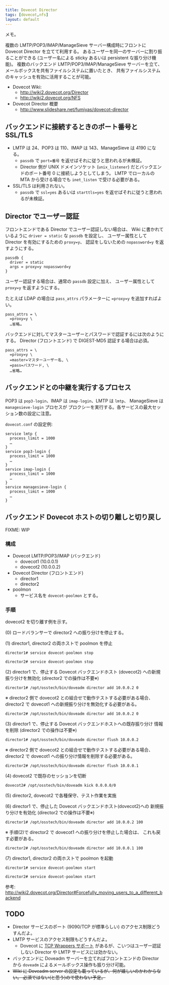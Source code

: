 ```yaml
---
title: Dovecot Director
tags: [dovecot,nfs]
layout: default
---
```


メモ。

複数の LMTP/POP3/IMAP/ManageSieve サーバー構成時にフロントに Dovecot Director を立てて利用する。
あるユーザーを同一のサーバーに割り振ることができる (ユーザー名による sticky
あるいは persistent な振り分け機能)。
複数のバックエンド LMTP/POP3/IMAP/ManageSieve サーバーを立て、
メールボックスを共有ファイルシステムに置いたとき、
共有ファイルシステムのキャッシュを有効に活用することが可能。

  * Dovecot Wiki:
    * http://wiki2.dovecot.org/Director
    * http://wiki2.dovecot.org/NFS
  * Dovecot Director 概要
    * http://www.slideshare.net/fumiyas/dovecot-director

バックエンドに接続するときのポート番号と SSL/TLS
----------------------------------------------------------------------

  * LMTP は 24、POP3 は 110、IMAP は 143、ManageSieve は 4190 になる。
    * `passdb` で `port=番号` を返せばそれに従うと思われるが未検証。
    * Director 側が UNIX ドメインソケット (`unix_listener`)
      だとバックエンドのポート番号 0 に接続しようとしてしまう。
      LMTP でローカルの MTA から受ける場合でも `inet_listen` で受ける必要がある。
  * SSL/TLS は利用されない。
    * `passdb` で `ssl=yes` あるいは `starttls=yes` を返せばそれに従うと思われるが未検証。

Director でユーザー認証
----------------------------------------------------------------------

フロントエンドである Director でユーザー認証しない場合は、
Wiki に書かれているように `driver = static` な `passdb` を設定し、
ユーザー属性として Director を有効にするための `proxy=y`、
認証をしないための `nopassword=y` を返すようにする。

```
passdb {
  driver = static
  args = proxy=y nopassword=y
}
```

ユーザー認証する場合は、通常の `passdb` 設定に加え、
ユーザー属性として `proxy=y` を返すようにする。

たとえば LDAP の場合は `pass_attrs` パラメーターに `=proxy=y` を追加すればよい。

```
pass_attrs = \
  =proxy=y \
  …省略…
```

バックエンドに対してマスターユーザーとパスワードで認証するには次のようにする。
Director (フロントエンド) で DIGEST-MD5 認証する場合は必須。

```
pass_attrs = \
  =proxy=y \
  =master=マスターユーザー名, \
  =pass=パスワード, \
  …省略…
```

バックエンドとの中継を実行するプロセス
----------------------------------------------------------------------

POP3 は `pop3-login`、IMAP は `imap-login`、LMTP は `lmtp`、
ManageSieve は `managesieve-login` プロセスが
プロクシーを実行する。各サービスの最大セッション数の設定に注意。

`dovecot.conf` の設定例:

```
service lmtp {
  process_limit = 1000
  …
}
service pop3-login {
  process_limit = 1000
  …
}
service imap-login {
  process_limit = 1000
  …
}
service managesieve-login {
  process_limit = 1000
  …
}
```

バックエンド Dovecot ホストの切り離しと切り戻し
----------------------------------------------------------------------

FIXME: WIP

### 構成

  * Dovecot LMTP/POP3/IMAP (バックエンド)
    * dovecot1 (10.0.0.1)
    * dovecot2 (10.0.0.2)
  * Dovecot Director (フロントエンド)
    * director1
    * director2
  * poolmon
    * サービス名を `dovecot-poolmon` とする。

### 手順

dovecot2 を切り離す例を示す。

(0) ロードバランサーで director2 への振り分けを停止する。

(1) director1, director2 の両ホストで poolmon を停止

```console
director1# service dovecot-poolmon stop
```

```console
director2# service dovecot-poolmon stop
```

(2) director1 で、停止する Dovecot バックエンドホスト (dovecot2)
    への新規振り分けを無効化 (director2 での操作は不要※)

```console
director1# /opt/osstech/bin/doveadm director add 10.0.0.2 0
```

※ director2 側で dovecot2 との組合せで動作テストする必要がある場合、
director2 で dovecot1 への新規振り分けを無効化する必要がある。

```console
director2# /opt/osstech/bin/doveadm director add 10.0.0.2 0
```

(3) director1 で、停止する Dovecot バックエンドホストへの既存振り分け
    情報を削除 (director2 での操作は不要※)

```console
director1# /opt/osstech/bin/doveadm director flush 10.0.0.2
```

※ director2 側で dovecot2 との組合せで動作テストする必要がある場合、
director2 で dovecot1 への振り分け情報を削除する必要がある。

```console
director2# /opt/osstech/bin/doveadm director flush 10.0.0.1
```

(4) dovecot2 で既存のセッションを切断

```console
dovecot2# /opt/osstech/bin/doveadm kick 0.0.0.0/0
```

(5) director2, dovecot2 で各種保守、テスト作業を実施

(6) director1 で、停止した Dovecot バックエンドホスト(dovecot2)への
    新規振り分けを有効化 (director2 での操作は不要※)

```console
director1# /opt/osstech/bin/doveadm director add 10.0.0.2 100
```

※ 手順(2)で director2 で dovecot1 への振り分けを停止した場合は、
これも戻す必要がある。

```console
director2# /opt/osstech/bin/doveadm director add 10.0.0.1 100
```

(7) director1, director2 の両ホストで poolmon を起動

```console
director1# service dovecot-poolmon start
```

```console
director2# service dovecot-poolmon start
```

参考:
  http://wiki2.dovecot.org/Director#Forcefully_moving_users_to_a_different_backend

TODO
----------------------------------------------------------------------

  * Director サービスのポート (9090/TCP が標準らしい) のアクセス制限どうすんだよ。
  * LMTP サービスのアクセス制限もどうすんだよ。
    * Dovecot に
      [TCP Wrappers サポート](http://wiki2.dovecot.org/LoginProcess#TCP_wrappers_support)
      があるが、こいつはユーザー認証しない Director や LMTP サービスには効かない。
  * バックエンドに Doveadm サーバーを立てればフロントエンドの Director から
    `doveadm` によるメールボックス操作も振り分け可能。
  * ~~Wiki に Doveadm server の設定も載っているが、何が嬉しいのかわからない。
    必須ではない(と思う)ので使わない予定。~~

